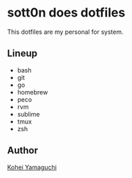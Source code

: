 # sott0n does dotfiles
This dotfiles are my personal for system.

## Lineup

* bash
* git
* go
* homebrew
* peco
* rvm
* sublime
* tmux
* zsh

## Author
[Kohei Yamaguchi](https://github.com/sott0n)

